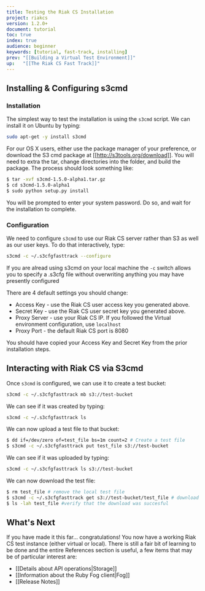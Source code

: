 ```yaml
---
title: Testing the Riak CS Installation
project: riakcs
version: 1.2.0+
document: tutorial
toc: true
index: true
audience: beginner
keywords: [tutorial, fast-track, installing]
prev: "[[Building a Virtual Test Environment]]"
up:   "[[The Riak CS Fast Track]]"
---
```


## Installing & Configuring s3cmd

### Installation
The simplest way to test the installation is using the `s3cmd` script. We can install it on Ubuntu by typing:

``` bash
sudo apt-get -y install s3cmd
````

For our OS X users, either use the package manager of your preference, or download the S3 cmd package at [[http://s3tools.org/download]].  You will need to extra the tar, change directories into the folder, and build the package.  The process should look something like:

``` bash
$ tar -xvf s3cmd-1.5.0-alpha1.tar.gz
$ cd s3cmd-1.5.0-alpha1
$ sudo python setup.py install
```
You will be prompted to enter your system password.  Do so, and wait for the installation to complete.

### Configuration

We need to configure `s3cmd` to use our Riak CS server rather than S3 as well as our user keys. To do that interactively, type:

``` bash
s3cmd -c ~/.s3cfgfasttrack --configure
````

If you are alread using s3cmd on your local machine the `-c` switch allows you to specify a .s3cfg file without overwriting anything you may have presently configured

There are 4 default settings you should change:

* Access Key - use the Riak CS user access key you generated above.
* Secret Key - use the Riak CS user secret key you generated above.
* Proxy Server - use your Riak CS IP. If you followed the Virtual environment configuration, use `localhost`
* Proxy Port - the default Riak CS port is 8080

You should have copied your Access Key and Secret Key from the prior installation steps.

## Interacting with Riak CS via S3cmd

Once `s3cmd` is configured, we can use it to create a test bucket:

``` bash
s3cmd -c ~/.s3cfgfasttrack mb s3://test-bucket
````

We can see if it was created by typing:

``` bash
s3cmd -c ~/.s3cfgfasttrack ls
````

We can now upload a test file to that bucket:

``` bash
$ dd if=/dev/zero of=test_file bs=1m count=2 # Create a test file
$ s3cmd -c ~/.s3cfgfasttrack put test_file s3://test-bucket
````

We can see if it was uploaded by typing:

``` bash
s3cmd -c ~/.s3cfgfasttrack ls s3://test-bucket
```

We can now download the test file:

``` bash
$ rm test_file # remove the local test file
$ s3cmd -c ~/.s3cfgfasttrack get s3://test-bucket/test_file # download from Riak CS
$ ls -lah test_file #verify that the download was succesful
````

## What's Next
If you have made it this far... congratulations! You now have a working Riak CS test instance (either virtual or local).  There is still a fair bit of learning to be done and the entire References section is useful, a few items that may be of particular interest are:

* [[Details about API operations|Storage]]
* [[Information about the Ruby Fog client|Fog]]
* [[Release Notes]]
